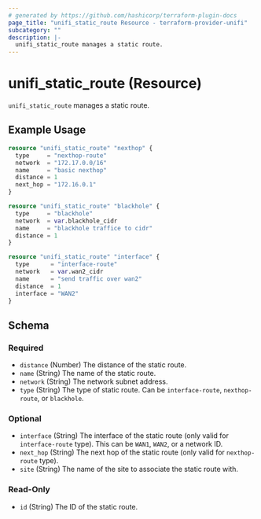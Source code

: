 ```yaml
---
# generated by https://github.com/hashicorp/terraform-plugin-docs
page_title: "unifi_static_route Resource - terraform-provider-unifi"
subcategory: ""
description: |-
  unifi_static_route manages a static route.
---
```


# unifi_static_route (Resource)

`unifi_static_route` manages a static route.

## Example Usage

```terraform
resource "unifi_static_route" "nexthop" {
  type     = "nexthop-route"
  network  = "172.17.0.0/16"
  name     = "basic nexthop"
  distance = 1
  next_hop = "172.16.0.1"
}

resource "unifi_static_route" "blackhole" {
  type     = "blackhole"
  network  = var.blackhole_cidr
  name     = "blackhole traffice to cidr"
  distance = 1
}

resource "unifi_static_route" "interface" {
  type      = "interface-route"
  network   = var.wan2_cidr
  name      = "send traffic over wan2"
  distance  = 1
  interface = "WAN2"
}
```

<!-- schema generated by tfplugindocs -->
## Schema

### Required

- `distance` (Number) The distance of the static route.
- `name` (String) The name of the static route.
- `network` (String) The network subnet address.
- `type` (String) The type of static route. Can be `interface-route`, `nexthop-route`, or `blackhole`.

### Optional

- `interface` (String) The interface of the static route (only valid for `interface-route` type). This can be `WAN1`, `WAN2`, or a network ID.
- `next_hop` (String) The next hop of the static route (only valid for `nexthop-route` type).
- `site` (String) The name of the site to associate the static route with.

### Read-Only

- `id` (String) The ID of the static route.
